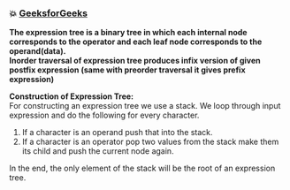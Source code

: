 ### :boom: [GeeksforGeeks](https://www.geeksforgeeks.org/expression-tree/)   
**The expression tree is a binary tree in which each internal node corresponds to the operator and each leaf node corresponds to the operand(data).**  
**Inorder traversal of expression tree produces infix version of given postfix expression (same with preorder traversal it gives prefix expression)**   
  
**Construction of Expression Tree:**    
For constructing an expression tree we use a stack. We loop through input expression and do the following for every character.    

1. If a character is an operand push that into the stack.  
2.  If a character is an operator pop two values from the stack make them its child and push the current node again.  

In the end, the only element of the stack will be the root of an expression tree.  
